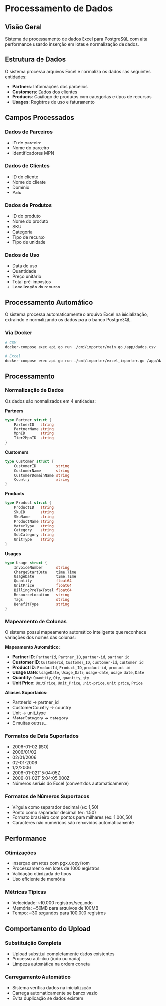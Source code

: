 # Processamento de Dados

## Visão Geral

Sistema de processamento de dados Excel para PostgreSQL com alta performance usando inserção em lotes e normalização de dados.

## Estrutura de Dados

O sistema processa arquivos Excel e normaliza os dados nas seguintes entidades:

- **Partners**: Informações dos parceiros
- **Customers**: Dados dos clientes
- **Products**: Catálogo de produtos com categorias e tipos de recursos
- **Usages**: Registros de uso e faturamento

## Campos Processados

### Dados de Parceiros
- ID do parceiro
- Nome do parceiro
- Identificadores MPN

### Dados de Clientes
- ID do cliente
- Nome do cliente
- Domínio
- País

### Dados de Produtos
- ID do produto
- Nome do produto
- SKU
- Categoria
- Tipo de recurso
- Tipo de unidade

### Dados de Uso
- Data de uso
- Quantidade
- Preço unitário
- Total pré-impostos
- Localização do recurso

## Processamento Automático

O sistema processa automaticamente o arquivo Excel na inicialização, extraindo e normalizando os dados para o banco PostgreSQL.

### Via Docker
```bash
# CSV
docker-compose exec api go run ./cmd/importer/main.go /app/dados.csv

# Excel
docker-compose exec api go run ./cmd/importer/excel_importer.go /app/dados.xlsx
```

## Processamento

### Normalização de Dados
Os dados são normalizados em 4 entidades:

**Partners**
```go
type Partner struct {
    PartnerID   string
    PartnerName string
    MpnID       string
    Tier2MpnID  string
}
```

**Customers**
```go
type Customer struct {
    CustomerID         string
    CustomerName       string
    CustomerDomainName string
    Country            string
}
```

**Products**
```go
type Product struct {
    ProductID   string
    SkuID       string
    SkuName     string
    ProductName string
    MeterType   string
    Category    string
    SubCategory string
    UnitType    string
}
```

**Usages**
```go
type Usage struct {
    InvoiceNumber      string
    ChargeStartDate    time.Time
    UsageDate          time.Time
    Quantity           float64
    UnitPrice          float64
    BillingPreTaxTotal float64
    ResourceLocation   string
    Tags               string
    BenefitType        string
}
```

### Mapeamento de Colunas
O sistema possui mapeamento automático inteligente que reconhece variações dos nomes das colunas:

**Mapeamento Automático:**
- **Partner ID**: `PartnerId`, `Partner_ID`, `partner-id`, `partner id`
- **Customer ID**: `CustomerId`, `Customer_ID`, `customer-id`, `customer id`
- **Product ID**: `ProductId`, `Product_ID`, `product-id`, `product id`
- **Usage Date**: `UsageDate`, `Usage_Date`, `usage-date`, `usage date`, `Date`
- **Quantity**: `Quantity`, `Qty`, `quantity`, `qty`
- **Unit Price**: `UnitPrice`, `Unit_Price`, `unit-price`, `unit price`, `Price`

**Aliases Suportados:**
- PartnerId → partner_id
- CustomerCountry → country
- Unit → unit_type
- MeterCategory → category
- E muitas outras...

### Formatos de Data Suportados
- 2006-01-02 (ISO)
- 2006/01/02
- 02/01/2006
- 02-01-2006
- 1/2/2006
- 2006-01-02T15:04:05Z
- 2006-01-02T15:04:05.000Z
- Números seriais do Excel (convertidos automaticamente)

### Formatos de Números Suportados
- Vírgula como separador decimal (ex: 1,50)
- Ponto como separador decimal (ex: 1.50)
- Formato brasileiro com pontos para milhares (ex: 1.000,50)
- Caracteres não numéricos são removidos automaticamente

## Performance

### Otimizações
- Inserção em lotes com pgx.CopyFrom
- Processamento em lotes de 1000 registros
- Validação otimizada de tipos
- Uso eficiente de memória

### Métricas Típicas
- Velocidade: ~10.000 registros/segundo
- Memória: ~50MB para arquivos de 100MB
- Tempo: ~30 segundos para 100.000 registros

## Comportamento do Upload

### Substituição Completa
- Upload substitui completamente dados existentes
- Processo atômico (tudo ou nada)
- Limpeza automática na ordem correta

### Carregamento Automático
- Sistema verifica dados na inicialização
- Carrega automaticamente se banco vazio
- Evita duplicação se dados existem

